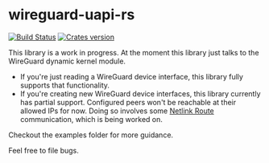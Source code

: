 # wireguard-uapi-rs

[![Build Status](https://travis-ci.org/gluxon/wireguard-uapi-rs.svg?branch=master)](https://travis-ci.org/gluxon/wireguard-uapi-rs)
[![Crates version](https://img.shields.io/crates/v/wireguard-uapi.svg)](https://crates.io/crates/wireguard-uapi)

This library is a work in progress. At the moment this library just talks to the WireGuard dynamic kernel module.

- If you're just reading a WireGuard device interface, this library fully supports that functionality.
- If you're creating new WireGuard device interfaces, this library currently has partial support. Configured peers won't be reachable at their allowed IPs for now. Doing so involves some [Netlink Route](https://www.infradead.org/~tgr/libnl/doc/route.html) communication, which is being worked on.

Checkout the examples folder for more guidance.

Feel free to file bugs.

